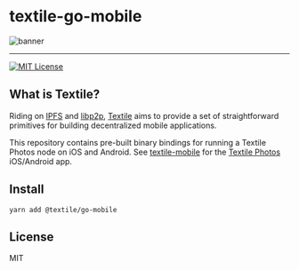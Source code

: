 # textile-go-mobile

![banner](https://s3.amazonaws.com/textile.public/Textile_Logo_Horizontal.png)

---

[![MIT License](http://img.shields.io/badge/license-MIT-blue.svg?style=flat)](LICENSE)

## What is Textile?

Riding on [IPFS](https://github.com/ipfs) and [libp2p](https://github.com/libp2p), [Textile](https://www.textile.io) aims to provide a set of straightforward primitives for building decentralized mobile applications.

This repository contains pre-built binary bindings for running a Textile Photos node on iOS and Android. See [textile-mobile](https://github.com/textileio/textile-mobile/) for the [Textile Photos](https://www.textile.photos) iOS/Android app.

## Install

```
yarn add @textile/go-mobile
```

## License

MIT
